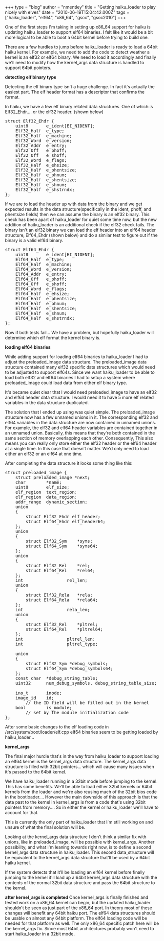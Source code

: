 +++
type = "blog"
author = "nmentley"
title = "Getting haiku_loader to play nicely with elves"
date = "2010-06-19T15:04:42.000Z"
tags = ["haiku_loader", "elf64", "x86_64", "gsoc", "gsoc2010"]
+++

One of the first steps I'm taking in setting up x86_64 support for haiku is updating haiku_loader to support elf64 binaries. I felt like it would be a bit more logical to be able to boot a 64bit kernel before trying to build one.

There are a few hurdles to jump before haiku_loader is ready to load a 64bit haiku kernel. For example, we need to add the code to detect weather a kernel is an elf32 or elf64 binary. We need to load it accordingly and finally we'll need to modify how the kernel_args data structure is handled to support 64bit pointers.

<!--more-->

<b>detecting elf binary type</b>

Detecting the elf binary type isn't a huge challenge. In fact it's actually the easiest part. The elf header format has a descriptor that  confirms the format.

In haiku, we have a few elf binary related data structures. One of which is Elf32_Ehdr.... or the elf32 header. (shown below)
<pre>
struct Elf32_Ehdr { 
	uint8		e_ident[EI_NIDENT]; 
	Elf32_Half	e_type; 
	Elf32_Half	e_machine; 
	Elf32_Word	e_version; 
	Elf32_Addr	e_entry; 
	Elf32_Off	e_phoff; 
	Elf32_Off	e_shoff; 
	Elf32_Word	e_flags; 
	Elf32_Half	e_ehsize; 
	Elf32_Half	e_phentsize; 
	Elf32_Half	e_phnum; 
	Elf32_Half	e_shentsize; 
	Elf32_Half	e_shnum; 
	Elf32_Half	e_shstrndx; 
};
</pre>
If we are to load the header up with data from the binary and we get expected  results in the data structure(specifically in the ident, phoff, and phentsize fields) then we can assume the binary is an elf32 binary. This check has been apart of haiku_loader for quiet some time now, but the  new addition of haiku_loader is an additional check if the elf32 check fails.
The binary isn't an elf32 binary we can load the elf header into an elf64 header structure,  Elf64_Ehdr (shown below) and do a similar test to figure out if the binary is a valid elf64 binary.
<pre>
struct Elf64_Ehdr { 
	uint8		e_ident[EI_NIDENT]; 
	Elf64_Half	e_type; 
	Elf64_Half	e_machine; 
	Elf64_Word	e_version; 
	Elf64_Addr	e_entry; 
	Elf64_Off	e_phoff; 
	Elf64_Off	e_shoff; 
	Elf64_Word	e_flags; 
	Elf64_Half	e_ehsize; 
	Elf64_Half	e_phentsize; 
	Elf64_Half	e_phnum; 
	Elf64_Half	e_shentsize; 
	Elf64_Half	e_shnum; 
	Elf64_Half	e_shstrndx; 
};
</pre>
Now if both tests fail... We have a problem, but hopefully haiku_loader will determine which elf format the kernel binary is.

<b>loading elf64 binaries</b>

While adding support for loading elf64 binaries to haiku_loader I had to adjust the preloaded_image data structure. The preloaded_image data structure contained many elf32 specific data structures which would need to be adjusted to support elf64s. Since we want haiku_loader to be able to load both elf32 and elf64 binaries I had to setup a system where preloaded_image could load data from either elf binary type.

It's became quiet clear that I would need preloaded_image to have an elf32 and elf64 header data structure. I would need it to have 5 more elf related variables in the data structure duplicated.

The solution that I ended up using was quiet simple. The preloaded_image structure now has a few unnamed unions in it. The corresponding elf32 and elf64 variables in the data structure are now contained in unnamed unions. For example, the elf32 and elf64 header variables are contained together in an unnamed union. Basically, this means that they're both contained in the same section of memory overlapping each other. Consequently, This also means you can really only store either the elf32 header or the elf64 header at a single time. In this case that doesn't matter. We'd only need to load either an elf32 or an elf64 at one time.

After completing the data structure it looks some thing like this:
<pre>
struct preloaded_image { 
	struct preloaded_image *next; 
	char		*name; 
	uint8		elf_size; 
	elf_region	text_region; 
	elf_region	data_region; 
	addr_range	dynamic_section; 
	union 
	{ 
		struct Elf32_Ehdr elf_header; 
		struct Elf64_Ehdr elf_header64; 
	}; 
	union 
	{ 
		struct Elf32_Sym	*syms; 
		struct Elf64_Sym	*syms64; 
	}; 
	union 
	{ 
		struct Elf32_Rel	*rel; 
		struct Elf64_Rel	*rel64; 
	}; 
	int					rel_len; 
	union 
	{ 
		struct Elf32_Rela	*rela; 
		struct Elf64_Rela	*rela64; 
	}; 
	int					rela_len; 
	union 
	{ 
		struct Elf32_Rel	*pltrel; 
		struct Elf64_Rel	*pltrel64; 
	}; 
	int					pltrel_len; 
	int					pltrel_type; 

	union 
	{ 
		struct Elf32_Sym *debug_symbols; 
		struct Elf64_Sym *debug_symbols64; 
	}; 
	const char	*debug_string_table; 
	uint32		num_debug_symbols, debug_string_table_size; 

	ino_t		inode; 
	image_id	id; 
		// the ID field will be filled out in the kernel 
	bool		is_module; 
		// set by the module initialization code 
};
</pre>
After some basic changes to the elf loading code in /src/system/boot/loader/elf.cpp elf64 binaries seem to be getting loaded by haiku_loader...

<b>kernel_args</b>

The final major hurdle that's in the way from haiku_loader to support loading an elf64 kernel is the kernel_args data structure. The kernel_args data structure is filled with 32bit pointers... which will cause many issues when it's passed to the 64bit kernel.

We have haiku_loader running in a 32bit mode before jumping to the kernel. This has some benefits. We'll be able to load either 32bit kernels or 64bit kernels from the loader and we're also reusing much of the 32bit bios code in the bootloader.... However the main downside of this approach is that the data past to the kernel in kernel_args is from a code that's using 32bit pointers from memory.... So in either the kernel or haiku_loader we'll have to account for that.

This is currently the only part of haiku_loader that I'm still working on and unsure of what the final solution will be. 

Looking at the kernel_args data structure I don't think a similar fix with unions, like in preloaded_image, will be possible with kernel_args. Another possibility, and what I'm leaning towards right now, is to define a second kernel_args data structure in haiku_loader. This second data_structure will be equivalent to the kernel_args data structure that'll be used by a 64bit haiku kernel.

If the system detects that it'll be loading an elf64 kernel before finally jumping to the kernel it'll load up a 64bit kernel_args data structure with the contents of the normal 32bit data structure and pass the 64bit structure to the kernel.

<b>after kernel_args is completed</b>
Once kernel_args is finally finished and tested work on a x86_64 kernel can begin, but the updated haiku_loader shouldn't be seen as just part of the x86_64 port. In theory most of these changes will benefit any 64bit haiku port. The elf64 data structures should be usable on almost any 64bit platform. The elf64 loading code will be needed for that platform as well. The only x86_64 specific patch here will be the kernel_args fix. Since most 64bit architectures probably won't need to start haiku_loader in a 32bit mode.